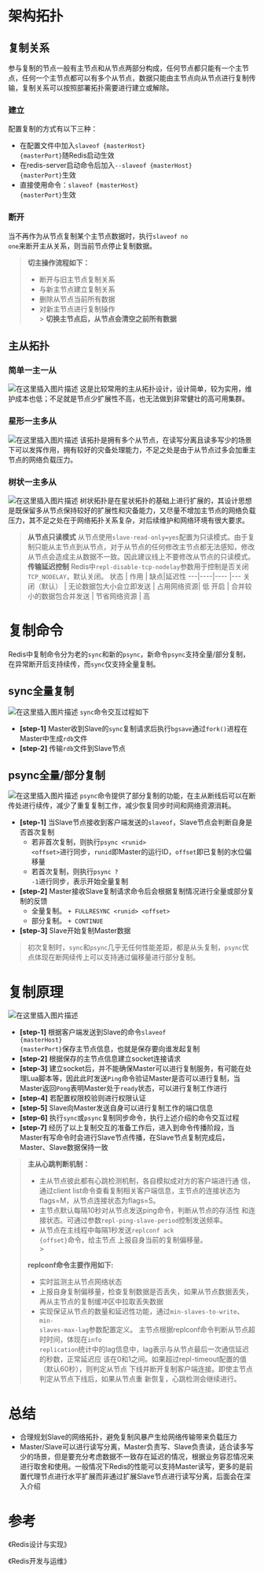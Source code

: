 # 架构拓扑
## 复制关系
参与复制的节点一般有主节点和从节点两部分构成，任何节点都只能有一个主节点，任何一个主节点都可以有多个从节点，数据只能由主节点向从节点进行复制传输，复制关系可以按照部署拓扑需要进行建立或解除。
### 建立
配置复制的方式有以下三种：
- 在配置文件中加入<code>slaveof {masterHost} {masterPort}</code>随Redis启动生效
- 在redis-server启动命令后加入<code>--slaveof {masterHost} {masterPort}</code>生效
- 直接使用命令：<code>slaveof {masterHost} {masterPort}</code>生效
### 断开
当不再作为从节点复制某个主节点数据时，执行<code>slaveof no one</code>来断开主从关系，则当前节点停止复制数据。
> **切主操作流程如下：**
> - 断开与旧主节点复制关系
> - 与新主节点建立复制关系
> - 删除从节点当前所有数据
> - 对新主节点进行复制操作<br>
    > **切换主节点后，从节点会清空之前所有数据**
## 主从拓扑
### 简单一主一从
![在这里插入图片描述](https://p3-juejin.byteimg.com/tos-cn-i-k3u1fbpfcp/6b23fdc7b458496fb6523d7c9c6f8bd1~tplv-k3u1fbpfcp-zoom-1.image)
这是比较常用的主从拓扑设计，设计简单，较为实用，维护成本也低；不足就是节点少扩展性不高，也无法做到非常健壮的高可用集群。
### 星形一主多从
![在这里插入图片描述](https://p3-juejin.byteimg.com/tos-cn-i-k3u1fbpfcp/4fb2878671b346cebbc1013819c9389a~tplv-k3u1fbpfcp-zoom-1.image)
该拓扑是拥有多个从节点，在读写分离且读多写少的场景下可以发挥作用，拥有较好的灾备处理能力，不足之处是由于从节点过多会加重主节点的网络负载压力。
### 树状一主多从
![在这里插入图片描述](https://p3-juejin.byteimg.com/tos-cn-i-k3u1fbpfcp/6cb0174fe1fb49d8a21592a05c399245~tplv-k3u1fbpfcp-zoom-1.image)
树状拓扑是在星状拓扑的基础上进行扩展的，其设计思想是既保留多从节点保持较好的扩展性和灾备能力，又尽量不增加主节点的网络负载压力，其不足之处在于网络拓扑关系复杂，对后续维护和网络环境有很大要求。
> **从节点只读模式**
> 从节点使用<code>slave-read-only=yes</code>配置为只读模式。由于复 制只能从主节点到从节点，对于从节点的任何修改主节点都无法感知，修改 从节点会造成主从数据不一致。因此建议线上不要修改从节点的只读模式。<br>
> **传输延迟控制**
> Redis中<code>repl-disable-tcp-nodelay</code>参数用于控制是否关闭<code>TCP_NODELAY</code>，默认关闭。
> 状态 | 作用 | 缺点|延迟性
> ---|----|---- |---
> 关闭（默认） | 无论数据包大小会立即发送 | 占用网络资源| 低
> 开启 | 合并较小的数据包合并发送 | 节省网络资源 | 高
# 复制命令
Redis中复制命令分为老的<code>sync</code>和新的<code>psync</code>，新命令<code>psync</code>支持全量/部分复制，在异常断开后支持续传，而<code>sync</code>仅支持全量复制。
## sync全量复制
![在这里插入图片描述](https://p3-juejin.byteimg.com/tos-cn-i-k3u1fbpfcp/1b03a42d908443e09f265c0df47473de~tplv-k3u1fbpfcp-zoom-1.image)
<code>sync</code>命令交互过程如下
- **[step-1]** Master收到Slave的<code>sync</code>复制请求后执行<code>bgsave</code>通过<code>fork()</code>进程在Master中生成<code>rdb</code>文件
- **[step-2]**  传输<code>rdb</code>文件到Slave节点
## psync全量/部分复制
![在这里插入图片描述](https://p3-juejin.byteimg.com/tos-cn-i-k3u1fbpfcp/2697ed26b2e340f9adbf50268e005ba9~tplv-k3u1fbpfcp-zoom-1.image)
<code>psync</code>命令提供了部分复制的功能，在主从断线后可以在断传处进行续传，减少了重复复制工作，减少恢复同步时间和网络资源消耗。
- **[step-1]** 当Slave节点接收到客户端发送的<code>slaveof</code>，Slave节点会判断自身是否首次复制
    * 若非首次复制，则执行<code>psync \<runid> \<offset></code>进行同步，<code>runid</code>即Master的运行ID，<code>offset</code>即已复制的水位偏移量
    * 若首次复制，则执行<code>psync ? -1</code>进行同步，表示开始全量复制
-  **[step-2]** Master接收Slave复制请求命令后会根据复制情况进行全量或部分复制的反馈
    * 全量复制。 <code>+ FULLRESYNC \<runid> \<offset> </code>
    * 部分复制。 <code>+ CONTINUE</code>
- **[step-3]** Slave开始复制Master数据
> 初次复制时，<code>sync</code>和<code>psync</code>几乎无任何性能差距，都是从头复制，<code>psync</code>优点体现在断网续传上可以支持通过偏移量进行部分复制。
# 复制原理
![在这里插入图片描述](https://p3-juejin.byteimg.com/tos-cn-i-k3u1fbpfcp/93493c652ad54333bfcbc9f721f6cfac~tplv-k3u1fbpfcp-zoom-1.image)
- **[step-1]** 根据客户端发送到Slave的命令<code>slaveof {masterHost} {masterPort}</code>保存主节点信息，也就是保存要向谁发起复制
- **[step-2]** 根据保存的主节点信息建立socket连接请求
- **[step-3]** 建立socket后，并不能确保Master可以进行复制服务，有可能在处理Lua脚本等，因此此时发送<code>Ping</code>命令验证Master是否可以进行复制，当Master返回<code>Pong</code>表明Master处于<code>ready</code>状态，可以进行复制工作进行
- **[step-4]** 若配置权限校验则进行权限认证
- **[step-5]** Slave向Master发送自身可以进行复制工作的端口信息
- **[step-6]** 执行<code>sync</code>或<code>psync</code>复制同步命令，执行上述介绍的命令交互过程
- **[step-7]** 经历了以上复制交互的准备工作后，进入到命令传播阶段，当Master有写命令时会进行Slave节点传播，在Slave节点复制完成后，Master、Slave数据保持一致

> **主从心跳判断机制：**
> - 主从节点彼此都有心跳检测机制，各自模拟成对方的客户端进行通 信，通过client list命令查看复制相关客户端信息，主节点的连接状态为 flags=M，从节点连接状态为flags=S。
> - 主节点默认每隔10秒对从节点发送ping命令，判断从节点的存活性 和连接状态。可通过参数<code>repl-ping-slave-period</code>控制发送频率。
> - 从节点在主线程中每隔1秒发送<code>replconf ack {offset}</code>命令，给主节点 上报自身当前的复制偏移量。<br>
    > <br>
>
> **replconf命令主要作用如下:**
>- 实时监测主从节点网络状态
>- 上报自身复制偏移量，检查复制数据是否丢失，如果从节点数据丢失，再从主节点的复制缓冲区中拉取丢失数据
>- 实现保证从节点的数量和延迟性功能，通过<code>min-slaves-to-write</code>、<code>min- slaves-max-lag</code>参数配置定义。 主节点根据replconf命令判断从节点超时时间，体现在<code>info replication</code>统计中的lag信息中，lag表示与从节点最后一次通信延迟的秒数，正常延迟应 该在0和1之间。如果超过repl-timeout配置的值（默认60秒），则判定从节点 下线并断开复制客户端连接。即使主节点判定从节点下线后，如果从节点重 新恢复，心跳检测会继续进行。
# 总结
- 合理规划Slave的网络拓扑，避免复制风暴产生给网络传输带来负载压力
- Master/Slave可以进行读写分离，Master负责写、Slave负责读，适合读多写少的场景，但是要充分考虑数据不一致存在延迟的情况，根据业务容忍情况来进行取舍和使用。一般情况下Redis的性能可以支持Master读写，更多的是前置代理节点进行水平扩展而非通过扩展Slave节点进行读写分离，后面会在深入介绍
# 参考
《Redis设计与实现》

《Redis开发与运维》
